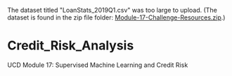The dataset titled "LoanStats_2019Q1.csv" was too large to upload. (The dataset is found in the zip file folder: [Module-17-Challenge-Resources.zip](https://2u-data-curriculum-team.s3.amazonaws.com/dataviz-online/module_17/Module-17-Challenge-Resources.zip).)

# Credit_Risk_Analysis
UCD Module 17: Supervised Machine Learning and Credit Risk
